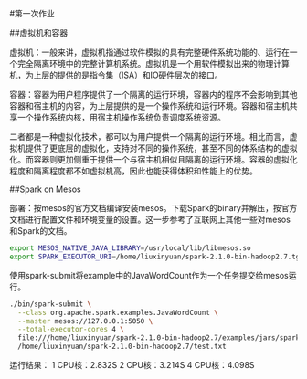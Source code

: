 #第一次作业

##虚拟机和容器

虚拟机：一般来讲，虚拟机指通过软件模拟的具有完整硬件系统功能的、运行在一个完全隔离环境中的完整计算机系统。虚拟机是一个用软件模拟出来的物理计算机，为上层的提供的是指令集（ISA）和IO硬件层次的接口。

容器：容器为用户程序提供了一个隔离的运行环境，容器内的程序不会影响到其他容器和宿主机的内容，为上层提供的是一个操作系统和运行环境。容器和宿主机共享一个操作系统内核，用宿主机操作系统负责调度系统资源。

二者都是一种虚拟化技术，都可以为用户提供一个隔离的运行环境。相比而言，虚拟机提供了更底层的虚拟化，支持对不同的操作系统，甚至不同的体系结构的虚拟化。而容器则更加侧重于提供一个与宿主机相似且隔离的运行环境。容器的虚拟化程度和隔离程度都不如虚拟机高，因此也能获得体积和性能上的优势。

##Spark on Mesos

部署：按mesos的官方文档编译安装mesos。下载Spark的binary并解压，按官方文档进行配置文件和环境变量的设置。这一步参考了互联网上其他一些对mesos和Spark的文档。
```bash
export MESOS_NATIVE_JAVA_LIBRARY=/usr/local/lib/libmesos.so
export SPARK_EXECUTOR_URI=/home/liuxinyuan/spark-2.1.0-bin-hadoop2.7.tgz
```
使用spark-submit将example中的JavaWordCount作为一个任务提交给mesos运行。
```bash
./bin/spark-submit \
  --class org.apache.spark.examples.JavaWordCount \
  --master mesos://127.0.0.1:5050 \
  --total-executor-cores 4 \
  file:///home/liuxinyuan/spark-2.1.0-bin-hadoop2.7/examples/jars/spark-examples_2.11-2.1.0.jar\
  /home/liuxinyuan/spark-2.1.0-bin-hadoop2.7/test.txt
```

运行结果：
1 CPU核：2.832S
2 CPU核：3.214S
4 CPU核：4.098S

